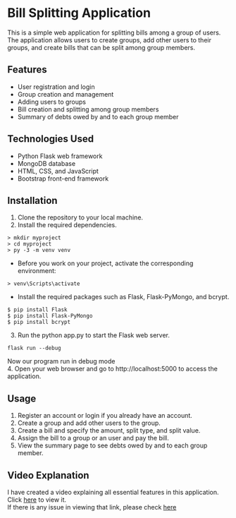 # Bill Splitting Application
This is a simple web application for splitting bills among a group of users. The application allows users to create groups, add other users to their groups, and create bills that can be split among group members.

## Features
* User registration and login
* Group creation and management
* Adding users to groups
* Bill creation and splitting among group members
* Summary of debts owed by and to each group member
## Technologies Used
* Python Flask web framework
* MongoDB database
* HTML, CSS, and JavaScript
* Bootstrap front-end framework
## Installation
1. Clone the repository to your local machine.
1. Install the required dependencies.
  ```
  > mkdir myproject
  > cd myproject
  > py -3 -m venv venv
  ```
  * Before you work on your project, activate the corresponding environment:
  ```
  > venv\Scripts\activate
  ```
  * Install the required packages such as Flask, Flask-PyMongo, and bcrypt.
  ```
  $ pip install Flask
  $ pip install Flask-PyMongo
  $ pip install bcrypt
  ```

3. Run the python app.py to start the Flask web server.
  ```
  flask run --debug
  ```
  Now our program run in debug mode \
4. Open your web browser and go to http://localhost:5000 to access the application.
## Usage
1. Register an account or login if you already have an account.
1. Create a group and add other users to the group.
1. Create a bill and specify the amount, split type, and split value.
1. Assign the bill to a group or an user and pay the bill.
1. View the summary page to see debts owed by and to each group member.
## Video Explanation
I have created a video explaining all essential features in this application. Click [here](https://drive.google.com/file/d/17NNVcN71e7NvEPnHmGFrhXM4e3m-nKZz/view?usp=sharing) to view it. \
If there is any issue in viewing that link, please check [here](https://youtu.be/jHaSEgAnun0)
